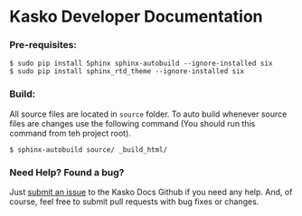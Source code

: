 # Kasko Developer Documentation


### Pre-requisites:

```
$ sudo pip install Sphinx sphinx-autobuild --ignore-installed six
$ sudo pip install sphinx_rtd_theme --ignore-installed six
```

### Build:

All source files are located in `source` folder.
To auto build whenever source files are changes use the following command (You should run this command from teh project root).

```
$ sphinx-autobuild source/ _build_html/
```


### Need Help? Found a bug?

Just [submit an issue](https://github.com/kasko/docs/issues) to the Kasko Docs Github if you need any help. And, of course, feel free to submit pull requests with bug fixes or changes.

